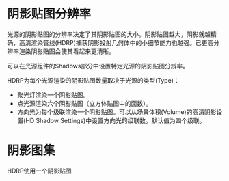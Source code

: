 # 阴影贴图分辨率

光源的阴影贴图的分辨率决定了其阴影贴图的大小。阴影贴图越大，阴影就越精确，高清渲染管线(HDRP)捕获阴影投射几何体中的小细节能力也越强。已更高分辨率渲染阴影贴图会使其看起来更清晰。

可以在光源组件的Shadows部分中设置特定光源的阴影贴图分辨率。

HDRP为每个光源渲染的阴影贴图数量取决于光源的类型(Type)：

- 聚光灯渲染一个阴影贴图。
- 点光源渲染六个阴影贴图（立方体贴图中的面数）。
- 方向光为每个级联渲染一个阴影贴图。可以从场景体积(Volume)的高清阴影设置(HD Shadow Settings)中设置方向光的级联数。默认值为四个级联。

# 阴影图集

HDRP使用一个阴影贴图
